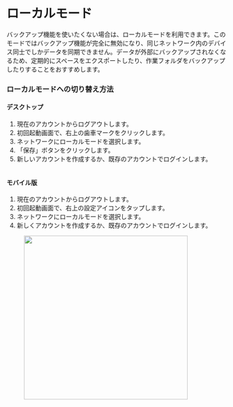 # ローカルモード

バックアップ機能を使いたくない場合は、ローカルモードを利用できます。このモードではバックアップ機能が完全に無効になり、同じネットワーク内のデバイス同士でしかデータを同期できません。データが外部にバックアップされなくなるため、定期的にスペースをエクスポートしたり、作業フォルダをバックアップしたりすることをおすすめします。

### ローカルモードへの切り替え方法

#### デスクトップ

1. 現在のアカウントからログアウトします。
2. 初回起動画面で、右上の歯車マークをクリックします。
3. ネットワークにローカルモードを選択します。
4. 「保存」ボタンをクリックします。
5. 新しいアカウントを作成するか、既存のアカウントでログインします。

<figure><img src="../../../../.gitbook/assets/image (52) (1).png" alt=""><figcaption></figcaption></figure>

#### モバイル版

1. 現在のアカウントからログアウトします。
2. 初回起動画面で、右上の設定アイコンをタップします。
3. ネットワークにローカルモードを選択します。
4. 新しくアカウントを作成するか、既存のアカウントでログインします。

<figure><img src="../../../../.gitbook/assets/Screenshot_20240411-104810_Anytype2.png" alt="" width="375"><figcaption></figcaption></figure>
